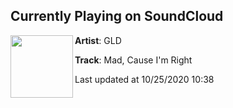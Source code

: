 ## Currently Playing on SoundCloud

[<img align="left" width="100" src="https://i1.sndcdn.com/artworks-d1J3EDMryR0y31pX-lV4rQg-t50x50.jpg">](https://soundcloud.com/gldmusic/gld-mad-cause-im-right?in=gldmusic/sets/this-isnt-just-a-phase-mom)

**Artist**: GLD 

**Track**: Mad, Cause I'm Right

Last updated at 10/25/2020 10:38
